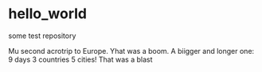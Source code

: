 # hello_world
some test repository

Mu second acrotrip to Europe. Yhat was a boom. A biigger and longer one: 9 days 3 countries 5 cities! That was a blast
